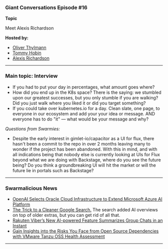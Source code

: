 ### Giant Conversations Episode #16

**Topic** 

Meet Alexis Richardson

**Hosted by:** 

* [Oliver Thylmann](https://twitter.com/othylmann)
* [Tommy Hobin](https://twitter.com/tommyhobin)
* [Alexis Richardson](https://x.com/monadic)

------------------------------------------------------------------------------------------------------------------------------
### Main topic: Interview 

- If you had to put your day in percentages, what amount goes where?
- How did you end up in the K8s space? There is the saying: we stumbled upon our greatest successes, but you only stumble if you are walking? Did you just walk where you liked it or did you target something?
- If you could take over kubernetes.io for a day. Clean slate, one page, to everyone in our ecosystem and add your your idea or message. AND everyone has to do "it" — what would be your message and why?

_Questions from Swarmies:_

- Despite the early interest in gimlet-io/capacitor as a UI for flux, there hasn't been a commit to the repo in over 2 months leaving many to wonder if the project has been abandoned. With this in mind, and with all indications being that nobody else is currently looking at UIs for Flux beyond what we are doing with Backstage, where do you see the future being? Do you think a groundbreaking UI will hit the market or will the future lie in portals such as Backstage?


------------------------------------------------------------------------------------------------------------------------------

### Swarmalicious News 

- [OpenAI Selects Oracle Cloud Infrastructure to Extend Microsoft Azure AI Platform](https://www.oracle.com/news/announcement/openai-selects-oracle-cloud-infrastructure-to-extend-microsoft-azure-ai-platform-2024-06-11/)
- [The Trick to a Cleaner Google Search.](https://spectrum.ieee.org/turn-off-ai-overview-google) The search added AI overviews on top of older extras, but you can get rid of all that.
- [Rakuten Viber’s New AI-powered Feature Summarizes Group Chats in an Instant](https://global.rakuten.com/corp/news/press/2024/0411_01.html)
- [Gain Insights into the Risks You Face from Open Source Dependencies with VMware Tanzu OSS Health Assessment](https://tanzu.vmware.com/content/blog/vmware-tanzu-open-source-software-health-assessment)

------------------------------------------------------------------------------------------------------------------------------

